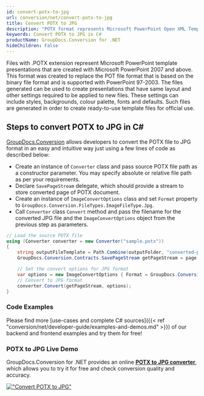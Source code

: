 ```yaml
---
id: convert-potx-to-jpg
url: conversion/net/convert-potx-to-jpg
title: Convert POTX to JPG
description: "POTX format represents Microsoft PowerPoint Open XML Template with .potx extension. Learn how to convert POTX to JPG file programmatically in C# language using GroupDocs.Conversion for .NET library."
keywords: Convert POTX to JPG in C#
productName: GroupDocs.Conversion for .NET
hideChildren: False
---
```


Files with .POTX extension represent Microsoft PowerPoint template presentations that are created with Microsoft PowerPoint 2007 and above. This format was created to replace the POT file format that is based on the binary file format and is supported with PowerPoint 97-2003. The files generated can be used to create presentations that have same layout and other settings required to be applied to new files. These settings can include styles, backgrounds, colour palette, fonts and defaults. Such files are generated in order to create ready-to-use template files for official use.

## Steps to convert POTX to JPG in C#

[GroupDocs.Conversion](https://products.groupdocs.com/conversion/net) allows developers to convert the POTX file to JPG format in an easy and intuitive way just using a few lines of code as described below:

* Create an instance of `Converter` class and pass source POTX file path as a constructor parameter. You may specify absolute or relative file path as per your requirements. 
* Declare `SavePageStream` delegate, which should provide a stream to store converted page of POTX document.
* Create an instance of `ImageConvertOptions` class and set `Format` property to `GroupDocs.Conversion.FileTypes.ImageFileType.Jpg`.
* Call `Converter` class `Convert` method and pass the filename for the converted JPG file and the `ImageConvertOptions` object from the previous step as parameters.

```csharp
// Load the source POTX file
using (Converter converter = new Converter("sample.potx"))
{
    string outputFileTemplate = Path.Combine(outputFolder, "converted-page-{0}.jpg");
    GroupDocs.Conversion.Contracts.SavePageStream getPageStream = page => new FileStream(string.Format(outputFileTemplate, page), FileMode.Create);

    // Set the convert options for JPG format
    var options = new ImageConvertOptions { Format = GroupDocs.Conversion.FileTypes.ImageFileType.Jpg };   
    // Convert to JPG format
    converter.Convert(getPageStream, options);
}
```

### Code Examples

Please find more [use-cases and complete C# sources]({{< ref "conversion/net/developer-guide/examples-and-demos.md" >}}) of our backend and frontend examples and try them for free!

### POTX to JPG Live Demo

GroupDocs.Conversion for .NET provides an online [**POTX to JPG converter**](https://products.groupdocs.app/conversion/potx-to-jpg), which allows you to try it for free and check conversion quality and accuracy.

[!["Convert POTX to JPG"](conversion/net/images/convert-to-jpg/convert-potx-to-jpg.png)](https://products.groupdocs.app/conversion/potx-to-jpg)